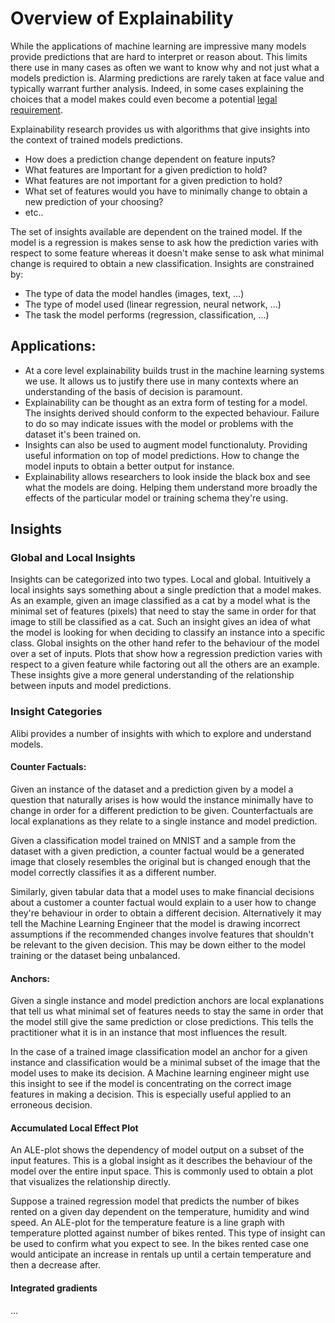 # Overview of Explainability

While the applications of machine learning are impressive many models provide predictions that are hard to interpret or
reason about. This limits there use in many cases as often we want to know why and not just what a models prediction 
is. Alarming predictions are rarely taken at face value and typically warrant further analysis. Indeed, in some cases 
explaining the choices that a model makes could even become a potential 
[legal requirement](https://arxiv.org/pdf/1711.00399.pdf).

Explainability research provides us with algorithms that give insights into the context of trained models predictions.

- How does a prediction change dependent on feature inputs?
- What features are Important for a given prediction to hold?
- What features are not important for a given prediction to hold?
- What set of features would you have to minimally change to obtain a new prediction of your choosing?
- etc..

The set of insights available are dependent on the trained model. If the model is a regression is makes sense to ask 
how the prediction varies with respect to some feature whereas it doesn't make sense to ask what minimal change is 
required to obtain a new classification. Insights are constrained by:

- The type of data the model handles (images, text, ...)
- The type of model used (linear regression, neural network, ...)
- The task the model performs (regression, classification, ...)

## Applications:

- At a core level explainability builds trust in the machine learning systems we use. It allows us to justify there use 
in many contexts where an understanding of the basis of decision is paramount.
- Explainability can be thought as an extra form of testing for a model. The insights derived should conform to the
expected behaviour. Failure to do so may indicate issues with the model or problems with the dataset it's been trained 
on.
- Insights can also be used to augment model functionaluty. Providing useful information on top of model predictions. 
How to change the model inputs to obtain a better output for instance.
- Explainability allows researchers to look inside the black box and see what the models are doing. Helping them 
understand more broadly the effects of the particular model or training schema they're using.


## Insights

### Global and Local Insights

Insights can be categorized into two types. Local and global. Intuitively a local insights says something about a 
single prediction that a model makes. As an example, given an image classified as a cat by a model what is the minimal 
set of features (pixels) that need to stay the same in order for that image to still be classified as a cat. Such an 
insight gives an idea of what the model is looking for when deciding to classify an instance into a specific class. 
Global insights on the other hand refer to the behaviour of the model over a set of inputs. Plots that show how a 
regression prediction varies with respect to a given feature while factoring out all the others are an example. These 
insights give a more general understanding of the relationship between inputs and model predictions.

### Insight Categories

Alibi provides a number of insights with which to explore and understand models.

#### Counter Factuals:

Given an instance of the dataset and a prediction given by a model a question that naturally arises is how would the
instance minimally have to change in order for a different prediction to be given. Counterfactuals are local 
explanations as they relate to a single instance and model prediction.

Given a classification model trained
on MNIST and a sample from the dataset with a given prediction, a counter factual would be a generated image that
closely resembles the original but is changed enough that the model correctly classifies it as a different number.

Similarly, given tabular data that a model uses to make financial decisions about a customer a counter factual would
explain to a user how to change they're behaviour in order to obtain a different decision. Alternatively it may tell
the Machine Learning Engineer that the model is drawing incorrect assumptions if the recommended changes involve
features that shouldn't be relevant to the given decision. This may be down either to the model training or the dataset
being unbalanced.

#### Anchors:

Given a single instance and model prediction anchors are local explanations that tell us what minimal set of features 
needs to stay the same in order that the model still give the same prediction or close predictions. This tells the 
practitioner what it is in an instance that most influences the result.

In the case of a trained image classification model an anchor for a given instance and classification would be a 
minimal subset of the image that the model uses to make its decision. A Machine learning engineer might use this 
insight to see if the model is concentrating on the correct image features in making a decision. This is especially 
useful applied to an erroneous decision.

#### Accumulated Local Effect Plot

An ALE-plot shows the dependency of model output on a subset of the input features. This is a global insight as it 
describes the behaviour of the model over the entire input space. This is commonly used to obtain a plot that 
visualizes the relationship directly.

Suppose a trained regression model that predicts the number of bikes rented on a given day dependent on the temperature,
humidity and wind speed. An ALE-plot for the temperature feature is a line graph with temperature plotted against 
number of bikes rented. This type of insight can be used to confirm what you expect to see. In the bikes rented case 
one would anticipate an increase in rentals up until a certain temperature and then a decrease after.

#### Integrated gradients

...